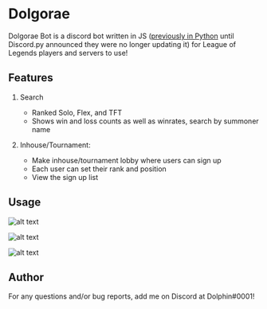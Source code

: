 # Dolgorae

Dolgorae Bot is a discord bot written in JS ([previously in Python](https://github.com/sophiayjcho/dolgorae-bot) until Discord.py announced they were no longer updating it) for League of Legends players and servers to use!

## Features

1. Search
    - Ranked Solo, Flex, and TFT
    - Shows win and loss counts as well as winrates, search by summoner name
   
2. Inhouse/Tournament: 
    - Make inhouse/tournament lobby where users can sign up
    - Each user can set their rank and position
    - View the sign up list


## Usage


![alt text](https://github.com/sophiayjcho/Dolgorae-Bot-in-JS/blob/main/pictures/slash_commands.png?raw=true)

![alt text](https://github.com/sophiayjcho/Dolgorae-Bot-in-JS/blob/main/pictures/tft_example.png?raw=true)

![alt text](https://github.com/sophiayjcho/Dolgorae-Bot-in-JS/blob/main/pictures/inhouse_example.png?raw=true)

## Author
For any questions and/or bug reports, add me on Discord at Dolphin#0001!
